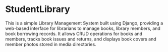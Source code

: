 # StudentLibrary
This is a simple Library Management System built using Django, providing a web-based interface for librarians to manage books, library members, and book borrowing records. It allows CRUD operations for books and members, tracks book issues and returns, and displays book covers and member photos stored in media directories. 
